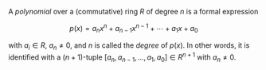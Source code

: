 A *polynomial* over a (commutative) ring $R$ of degree $n$ is a formal expression

$$
p(x) = a_n x^n + a_{n-1} x^{n-1} + \cdots + a_1 x + a_0
$$

with $a_i \in R$, $a_n \neq 0$, and $n$ is called the *degree* of $p(x)$. In other words, it is identified with a $(n+1)$-tuple $[a_n, a_{n-1}, \ldots, a_1, a_0] \in R^{n+1}$ with $a_n \neq 0$.
